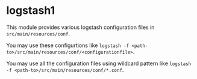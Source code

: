 # logstash1

This module provides various logstash configuration files
in `src/main/resources/conf`.

You may use these configurtions like
`logstash -f <path-to>/src/main/resources/conf/<configurationfile>`.

You may use all the configuration files using wildcard pattern like
`logstash -f <path-to>/src/main/resources/conf/*.conf`.

